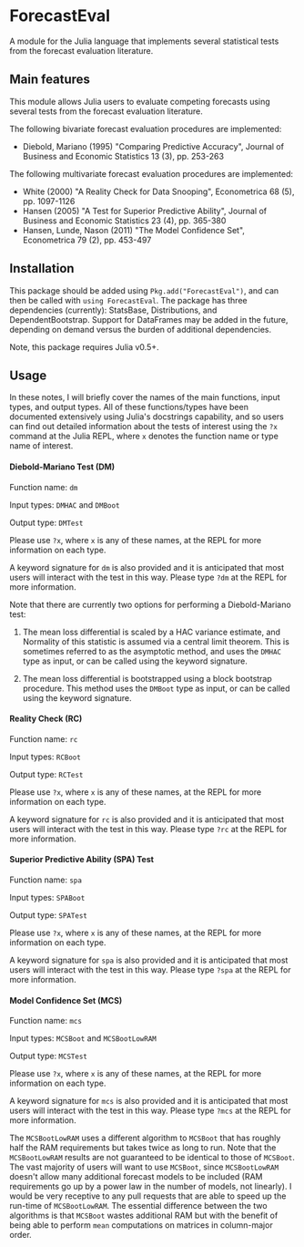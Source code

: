 # ForecastEval

A module for the Julia language that implements several statistical tests from the forecast evaluation literature.

## Main features

This module allows Julia users to evaluate competing forecasts using several tests from the forecast evaluation literature.

The following bivariate forecast evaluation procedures are implemented:
* Diebold, Mariano (1995) "Comparing Predictive Accuracy", Journal of Business and Economic Statistics 13 (3), pp. 253-263

The following multivariate forecast evaluation procedures are implemented:
* White (2000) "A Reality Check for Data Snooping", Econometrica 68 (5), pp. 1097-1126
* Hansen (2005) "A Test for Superior Predictive Ability", Journal of Business and Economic Statistics 23 (4), pp. 365-380
* Hansen, Lunde, Nason (2011) "The Model Confidence Set", Econometrica 79 (2), pp. 453-497

## Installation

This package should be added using `Pkg.add("ForecastEval")`, and can then be called with `using ForecastEval`. The package has three dependencies (currently): StatsBase, Distributions, and DependentBootstrap. Support for DataFrames may be added in the future, depending on demand versus the burden of additional dependencies.

Note, this package requires Julia v0.5+.

## Usage

In these notes, I will briefly cover the names of the main functions, input types, and output types. All of these functions/types have been documented extensively using Julia's docstrings capability, and so users can find out detailed information about the tests of interest using the `?x` command at the Julia REPL, where `x` denotes the function name or type name of interest.

#### Diebold-Mariano Test (DM)

Function name: `dm`

Input types: `DMHAC` and `DMBoot`

Output type: `DMTest`

Please use `?x`, where `x` is any of these names, at the REPL for more information on each type.

A keyword signature for `dm` is also provided and it is anticipated that most users will interact with the test in this way. Please type `?dm` at the REPL for more information.

Note that there are currently two options for performing a Diebold-Mariano test:

1) The mean loss differential is scaled by a HAC variance estimate, and Normality of this statistic is assumed via a central limit theorem. This is sometimes referred to as the asymptotic method, and uses the `DMHAC` type as input, or can be called using the keyword signature.

2) The mean loss differential is bootstrapped using a block bootstrap procedure. This method uses the `DMBoot` type as input, or can be called using the keyword signature.

#### Reality Check (RC)

Function name: `rc`

Input types: `RCBoot`

Output type: `RCTest`

Please use `?x`, where `x` is any of these names, at the REPL for more information on each type.

A keyword signature for `rc` is also provided and it is anticipated that most users will interact with the test in this way. Please type `?rc` at the REPL for more information.

#### Superior Predictive Ability (SPA) Test

Function name: `spa`

Input types: `SPABoot`

Output type: `SPATest`

Please use `?x`, where `x` is any of these names, at the REPL for more information on each type.

A keyword signature for `spa` is also provided and it is anticipated that most users will interact with the test in this way. Please type `?spa` at the REPL for more information.

#### Model Confidence Set (MCS)

Function name: `mcs`

Input types: `MCSBoot` and `MCSBootLowRAM`

Output type: `MCSTest`

Please use `?x`, where `x` is any of these names, at the REPL for more information on each type.

A keyword signature for `mcs` is also provided and it is anticipated that most users will interact with the test in this way. Please type `?mcs` at the REPL for more information.

The `MCSBootLowRAM` uses a different algorithm to `MCSBoot` that has roughly half the RAM requirements but takes twice as long to run. Note that the `MCSBootLowRAM` results are not guaranteed to be identical to those of `MCSBoot`. The vast majority of users will want to use `MCSBoot`, since `MCSBootLowRAM` doesn't allow many additional forecast models to be included (RAM requirements go up by a power law in the number of models, not linearly). I would be very receptive to any pull requests that are able to speed up the run-time of `MCSBootLowRAM`. The essential difference between the two algorithms is that `MCSBoot` wastes additional RAM but with the benefit of being able to perform `mean` computations on matrices in column-major order.  

